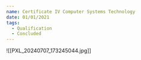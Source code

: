 ```yaml
---
name: Certificate IV Computer Systems Technology
date: 01/01/2021
tags:
  - Qualification
  - Concluded
---
```

![[PXL_20240707_173245044.jpg]]